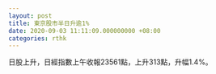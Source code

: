 ```yaml
---
layout: post
title: 東京股市半日升逾1%
date: 2020-09-03 11:11:09.000000000 +08:00
categories: rthk
---
```


日股上升，日經指數上午收報23561點，上升313點，升幅1.4%。

